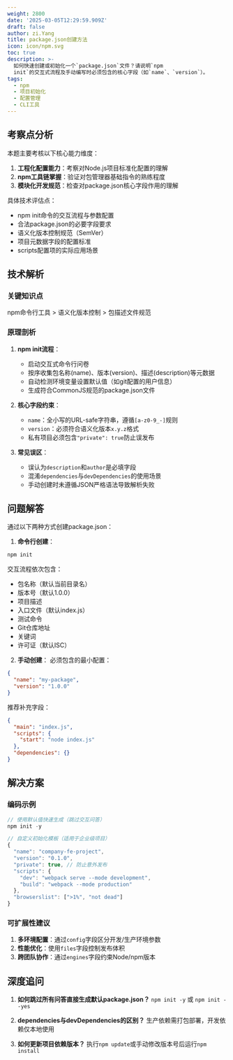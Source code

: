 ```yaml
---
weight: 2800
date: '2025-03-05T12:29:59.909Z'
draft: false
author: zi.Yang
title: package.json创建方法
icon: icon/npm.svg
toc: true
description: >-
  如何快速创建或初始化一个`package.json`文件？请说明`npm
  init`的交互式流程及手动编写时必须包含的核心字段（如`name`、`version`）。
tags:
  - npm
  - 项目初始化
  - 配置管理
  - CLI工具
---
```


## 考察点分析

本题主要考核以下核心能力维度：

1. **工程化配置能力**：考察对Node.js项目标准化配置的理解
2. **npm工具链掌握**：验证对包管理器基础指令的熟练程度
3. **模块化开发规范**：检查对package.json核心字段作用的理解

具体技术评估点：

- npm init命令的交互流程与参数配置
- 合法package.json的必要字段要求
- 语义化版本控制规范（SemVer）
- 项目元数据字段的配置标准
- scripts配置项的实际应用场景

## 技术解析

### 关键知识点

npm命令行工具 > 语义化版本控制 > 包描述文件规范

### 原理剖析

1. **npm init流程**：
   - 启动交互式命令行问卷
   - 按序收集包名称(name)、版本(version)、描述(description)等元数据
   - 自动检测环境变量设置默认值（如git配置的用户信息）
   - 生成符合CommonJS规范的package.json文件

2. **核心字段约束**：
   - `name`：全小写的URL-safe字符串，遵循`[a-z0-9_-]`规则
   - `version`：必须符合语义化版本`x.y.z`格式
   - 私有项目必须包含`"private": true`防止误发布

3. **常见误区**：
   - 误认为`description`和`author`是必填字段
   - 混淆`dependencies`与`devDependencies`的使用场景
   - 手动创建时未遵循JSON严格语法导致解析失败

## 问题解答

通过以下两种方式创建package.json：

1. **命令行创建**：

```bash
npm init
```

交互流程依次包含：

- 包名称（默认当前目录名）
- 版本号（默认1.0.0）
- 项目描述
- 入口文件（默认index.js）
- 测试命令
- Git仓库地址
- 关键词
- 许可证（默认ISC）

2. **手动创建**：
必须包含的最小配置：

```json
{
  "name": "my-package",
  "version": "1.0.0"
}
```

推荐补充字段：

```json
{
  "main": "index.js",
  "scripts": {
    "start": "node index.js"
  },
  "dependencies": {}
}
```

## 解决方案

### 编码示例

```javascript
// 使用默认值快速生成（跳过交互问答）
npm init -y

// 自定义初始化模板（适用于企业级项目）
{
  "name": "company-fe-project",
  "version": "0.1.0",
  "private": true, // 防止意外发布
  "scripts": {
    "dev": "webpack serve --mode development",
    "build": "webpack --mode production"
  },
  "browserslist": [">1%", "not dead"]
}
```

### 可扩展性建议

1. **多环境配置**：通过`config`字段区分开发/生产环境参数
2. **性能优化**：使用`files`字段控制发布体积
3. **跨团队协作**：通过`engines`字段约束Node/npm版本

## 深度追问

1. **如何跳过所有问答直接生成默认package.json？**
   `npm init -y` 或 `npm init --yes`

2. **dependencies与devDependencies的区别？**
   生产依赖需打包部署，开发依赖仅本地使用

3. **如何更新项目依赖版本？**
   执行`npm update`或手动修改版本号后运行`npm install`
